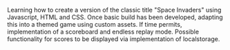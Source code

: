 Learning how to create a version of the classic title "Space Invaders" using Javascript, HTML and CSS. 
Once basic build has been developed, adapting this into a themed game using custom assets. 
If time permits, implementation of a scoreboard and endless replay mode. Possible functionality for scores to be displayed via implementation of localstorage. 

